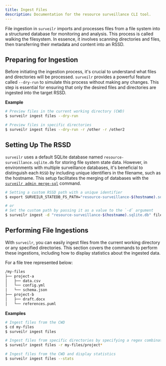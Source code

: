 ```yaml
---
title: Ingest Files
description: Documentation for the resource surveillance CLI tool.
---
```


File ingestion in `surveilr` imports and processes files from a file system into a structured database for monitoring and analysis. This process is called walking the filesystem.
In essence, it involves scanning directories and files, then transferring their metadata and content into an RSSD. 

## Preparing for Ingestion
Before initiating the ingestion process, it's crucial to understand what files and directories will be processed. `surveilr` provides a powerful feature called `--dry-run` to simulate this process without making any changes. This step is essential for ensuring that only the desired files and directories are ingested into the target RSSD.

**Example**
```bash
# Preview files in the current working directory (CWD)
$ surveilr ingest files --dry-run

# Preview files in specific directories
$ surveilr ingest files --dry-run -r /other -r /other2
```

## Setting Up The RSSD
`surveilr` uses a default SQLite database named `resource-surveillance.sqlite.db` for storing file system state data. However, in environments with multiple surveillance databases, it's beneficial to distinguish each `RSSD` by including unique identifiers in the filename, such as the hostname. This setup facilitates the merging of databases with the [`surveilr admin merge-sql`](/surveilr/admin/merge) command.

```bash
# Setting a custom RSSD path with a unique identifier
$ export SURVEILR_STATEDB_FS_PATH="resource-surveillance-$(hostname).sqlite.db"

# or
# Set the custom path by passing it as a value to the `-d` argument
$ surveilr ingest -d "resource-surveillance-$(hostname).sqlite.db" files
```

## Performing File Ingestions
With `surveilr`, you can easily ingest files from the current working directory or any specified directories. This section covers the commands to perform these ingestions, including how to display statistics about the ingested data.

For a file tree represented below:
```txt
/my-files
├── project-a
│   ├── data.csv
│   └── config.yml
|   └── schema.json
├── project-b
│   ├── draft.docx
│   └── references.puml
```

**Examples**
```bash
# Ingest files from the CWD
$ cd my-files
$ surveilr ingest files

# Ingest files from specific directories by specifying a regex combination
$ surveilr ingest files -r my-files/project*

# Ingest files from the CWD and display statistics
$ surveilr ingest files --stats
```
